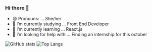 ### Hi there 👋



- 😄 Pronouns: ... She/her
- 🔭 I’m currently studying ... Front End Developer
- 🌱 I’m currently learning ... React.js
- 🤔 I’m looking for help with ... Finding an internship for this october

![GitHub stats](https://github-readme-stats.vercel.app/api?username=bebegom&show_icons=true&theme=omni)
![Top Langs](https://github-readme-stats.vercel.app/api/top-langs/?username=bebegom&theme=omni)


<!--
- 💬 Ask me about ... Anything!
- 👯 I’m looking to collaborate on ...
- 📫 How to reach me: ...

- ⚡ Fun fact: ...
-->

